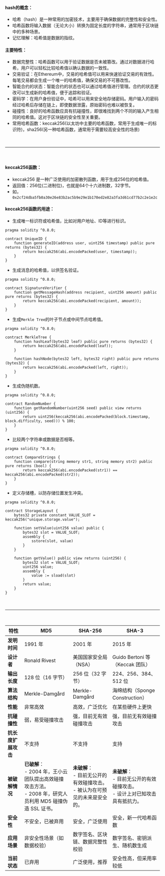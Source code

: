 
#### hash的概念：
- 哈希（hash）是一种常用的加密技术，主要用于确保数据的完整性和安全性。
- 哈希函数将输入数据（无论大小）转换为固定长度的字符串，通常用于区块链中的多种场景。
- 记忆理解：哈希值是数据的指纹。

#### 主要特性：
- 数据完整性：哈希函数可以用于验证数据是否未被篡改。通过对数据进行哈希，用户可以轻松比较哈希值以确认数据的一致性。
- 交易验证：在Ethereum中，交易的哈希值可以用来快速验证交易的有效性。每笔交易都会生成一个唯一的哈希值，确保交易的不可篡改性。
- 智能合约的状态：智能合约的状态也可以通过哈希值进行管理。合约的状态更改可以生成新的哈希值，便于追踪和验证。    
- 密码学：在用户身份验证中，哈希可以用来安全地存储密码。用户输入的密码经过哈希后存储在链上，即使数据泄露，原始密码也难以被恢复。
- 碰撞性：良好的哈希函数应具有抗碰撞性，即很难找到两个不同的输入产生相同的哈希值。这对于区块链的安全性至关重要。
- 常用哈希函数：keccak256(以太坊中主要的哈希函数，常用于生成唯一的标识符)，sha256(另一种哈希函数，通常用于需要较高安全性的场景)

　

------------------------------------------------------------------------------------

　

#### keccak256函数：
- keccak256 是一种广泛使用的加密散列函数，用于生成256位的哈希值。
- 返回值：256位(二进制位)，也就是64个十六进制数，32字节。
- 如，```0x2cf24dba5fb0a30e26e83b2ac5b9e29e1b170ed2e82a3fa3d61cd77b2c2e1e2c```

#### keccak256函数的用途：
- 生成唯一标识符或哈希值，比如对用户地址、ID等进行标识。
```
pragma solidity ^0.8.0;

contract UniqueID {
    function generateID(address user, uint256 timestamp) public pure returns (bytes32) {
        return keccak256(abi.encodePacked(user, timestamp));        
    }
}
```
- 生成消息的哈希值，以供签名验证。
```
pragma solidity ^0.8.0;

contract SignatureVerifier {
    function getMessageHash(address recipient, uint256 amount) public pure returns (bytes32) {
        return keccak256(abi.encodePacked(recipient, amount));
    }
}
```
- 生成```Merkle Tree```的叶子节点或中间节点哈希值。
```
pragma solidity ^0.8.0;

contract MerkleTree {
    function hashLeaf(bytes32 leaf) public pure returns (bytes32) {
        return keccak256(abi.encodePacked(leaf));
    }
    
    function hashNode(bytes32 left, bytes32 right) public pure returns (bytes32) {
        return keccak256(abi.encodePacked(left, right));
    }
}
```
- 生成伪随机数。
```
pragma solidity ^0.8.0;

contract RandomNumber {
    function getRandomNumber(uint256 seed) public view returns (uint256) {
        return uint256(keccak256(abi.encodePacked(block.timestamp, block.difficulty, seed))) % 100;
    }
}
```
- 比较两个字符串或数据是否相等。
```
pragma solidity ^0.8.0;

contract CompareStrings {
    function compare(string memory str1, string memory str2) public pure returns (bool) {
        return keccak256(abi.encodePacked(str1)) == keccak256(abi.encodePacked(str2));
    }
}
```
- 定义存储槽，以防存储位置发生冲突。
```
pragma solidity ^0.8.0;

contract StorageLayout {
    bytes32 private constant VALUE_SLOT = keccak256("unique.storage.value");

    function setValue(uint256 value) public {
        bytes32 slot = VALUE_SLOT;
        assembly {
            sstore(slot, value)
        }
    }

    function getValue() public view returns (uint256) {
        bytes32 slot = VALUE_SLOT;
        uint256 value;
        assembly {
            value := sload(slot)
        }
        return value;
    }
}

```

　

------------------------------------------------------------------------------------

　

| 特性               | MD5                              | SHA-256                         | SHA-3                          |
|--------------------|----------------------------------|---------------------------------|--------------------------------|
| **发明时间**       | 1991 年                          | 2001 年                         | 2015 年                        |
| **设计者**         | Ronald Rivest                   | 美国国家安全局（NSA）           | Guido Bertoni 等（Keccak 团队）|
| **输出长度**       | 128 位（16 字节）                | 256 位（32 字节）               | 224、256、384、512 位          |
| **算法结构**       | Merkle-Damgård                   | Merkle-Damgård                  | 海绵结构（Sponge Construction）|
| **性能**           | 非常高效                         | 高效，广泛优化                  | 在某些硬件上更快               |
| **抗碰撞性**       | 弱，易受碰撞攻击                 | 强，目前无有效碰撞攻击          | 强，目前无有效碰撞攻击         |
| **抗长度扩展攻击** | 不支持                           | 不支持                          | 支持                           |
| **被破解情况**     | **已破解**：<br>- 2004 年，王小云团队提出高效碰撞攻击方法。<br>- 2008 年，研究人员利用 MD5 碰撞伪造 SSL 证书。 | **未破解**：<br>- 目前无公开的有效碰撞攻击。<br>- 被认为在可预见的未来是安全的。 | **未破解**：<br>- 目前无公开的有效碰撞攻击。<br>- 设计上对已知攻击具有抵抗力。 |
| **安全性**         | 不安全，已被弃用                 | 安全，广泛使用                  | 安全，新一代哈希函数           |
| **应用场景**       | 非安全性场景（如数据校验）       | 数字签名、区块链、数据完整性校验| 数字签名、密钥派生、随机数生成 |
| **当前状态**       | 已弃用                           | 广泛使用，推荐                  | 安全性高，但采用率较低         |